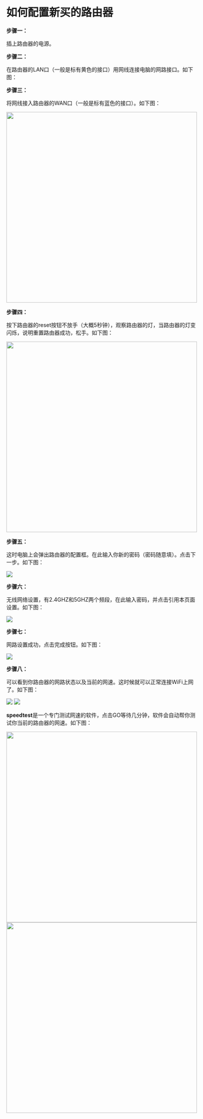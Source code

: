 # **如何配置新买的路由器**

**步骤一：**

插上路由器的电源。

**步骤二：**

在路由器的LAN口（一般是标有黄色的接口）用网线连接电脑的网路接口。如下图：

**步骤三：**

将网线接入路由器的WAN口（一般是标有蓝色的接口）。如下图：



<img src="./assets/image-202111081438250567.png.png" style="width:500px" />

**步骤四：**

按下路由器的reset按钮不放手（大概5秒钟），观察路由器的灯，当路由器的灯变闪烁，说明重置路由器成功，松手。如下图：

<img src="./assets/image-20211108134451673.png" style="width:500px" />



**步骤五：**

这时电脑上会弹出路由器的配置框。在此输入你新的密码（密码随意填）。点击下一步。如下图：

<img src="./assets/image-20211108123251104.png" />



**步骤六：**

无线网络设置，有2.4GHZ和5GHZ两个频段，在此输入密码，并点击引用本页面设置。如下图：

<img src="./assets/image-20211108123318383.png" />



**步骤七：**

网路设置成功，点击完成按钮。如下图：

<img src="./assets/image-20211108122917662.png" />

**步骤八：**

可以看到你路由器的网路状态以及当前的网速。这时候就可以正常连接WiFi上网了。如下图：

<img src="./assets/image-20211108123409118.png" />

<img src="./assets/image-20211108123052824.png" />



**speedtest**是一个专门测试网速的软件，点击GO等待几分钟，软件会自动帮你测试你当前的路由器的网速。如下图：

<img src="./assets/image-20211108123148378.png" style="width:500px" />

<img src="./assets/image-20211108123214528.png" style="width:500px" />